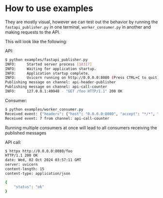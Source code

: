 # How to use examples

They are mostly visual, however we can test out the behavior by running the `fastapi_publisher.py` in one terminal, `worker_consumer.py` in another and making requests to the API.

This will look like the following:

API:

```bash
$ python examples/fastapi_publisher.py 
INFO:     Started server process [18317]
INFO:     Waiting for application startup.
INFO:     Application startup complete.
INFO:     Uvicorn running on http://0.0.0.0:8080 (Press CTRL+C to quit)
Publishing message on channel: api-header-publisher
Publishing message on channel: api-call-counter
INFO:     127.0.0.1:49948 - "GET /foo HTTP/1.1" 200 OK

```

Consumer:

```bash
$ python examples/worker_consumer.py 
Received event: {"headers": {"host": "0.0.0.0:8080", "accept": "*/*", "accept-encoding": "gzip, deflate", "connection": "keep-alive", "user-agent": "python-httpx/0.27.2"}} from channel: api-header-publisher
Received event: 7 from channel: api-call-counter
```

Running multiple consumers at once will lead to all consumers receiving the published messages

API call:

```bash
$ httpx http://0.0.0.0:8080/foo
HTTP/1.1 200 OK
date: Wed, 02 Oct 2024 03:57:11 GMT
server: uvicorn
content-length: 15
content-type: application/json

{
    "status": "ok"
}
```
